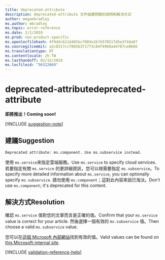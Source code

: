 ```yaml
---
title: deprecated-attribute
description: deprecated-attribute 文件組建問題的說明和解決方式
author: meganbradley
ms.author: mbradley
ms.topic: error-reference
ms.date: 2/1/2019
ms.prod: non-product-specific
ms.openlocfilehash: 4f9ddc611d401bc7003e1b7d378517d5e374da87
ms.sourcegitcommit: a2c8317ccf8b56371773c84f4960a44787ce8666
ms.translationtype: HT
ms.contentlocale: zh-TW
ms.lasthandoff: 02/15/2019
ms.locfileid: "56322669"
---
```

# <a name="deprecated-attribute"></a><span data-ttu-id="da142-103">deprecated-attribute</span><span class="sxs-lookup"><span data-stu-id="da142-103">deprecated-attribute</span></span>

<span data-ttu-id="da142-104">**即將推出！**</span><span class="sxs-lookup"><span data-stu-id="da142-104">**Coming soon!**</span></span>

[!INCLUDE [suggestion-note](includes/suggestion-note.md)]

## <a name="suggestion"></a><span data-ttu-id="da142-105">建議</span><span class="sxs-lookup"><span data-stu-id="da142-105">Suggestion</span></span>

`Deprecated attribute: ms.component. Use ms.subservice instead.`

<span data-ttu-id="da142-106">使用 `ms.service`來指定雲端服務。</span><span class="sxs-lookup"><span data-stu-id="da142-106">Use `ms.service` to specify cloud services.</span></span> <span data-ttu-id="da142-107">若要指定有關 `ms.service` 的更詳細資訊，您可以視需要指定 `ms.subservice`。</span><span class="sxs-lookup"><span data-stu-id="da142-107">To specify more detailed information about `ms.service`, you can optionally specify `ms.subservice`.</span></span> <span data-ttu-id="da142-108">請勿使用 `ms.component`；這對此內容來說已淘汰。</span><span class="sxs-lookup"><span data-stu-id="da142-108">Don't use `ms.component`; it's deprecated for this content.</span></span>

## <a name="resolution"></a><span data-ttu-id="da142-109">解決方式</span><span class="sxs-lookup"><span data-stu-id="da142-109">Resolution</span></span>

<span data-ttu-id="da142-110">確認 `ms.service` 值對您的文章而言是正確的值。</span><span class="sxs-lookup"><span data-stu-id="da142-110">Confirm that your `ms.service` value is correct for your article.</span></span> <span data-ttu-id="da142-111">然後選擇一個有效的 `ms.subservice` 值。</span><span class="sxs-lookup"><span data-stu-id="da142-111">Then choose a valid `ms.subservice` value.</span></span>

<span data-ttu-id="da142-112">您可以在[這個 Microsoft 內部網站](https://docsmetadatatool.azurewebsites.net/whitelists)找到有效的值。</span><span class="sxs-lookup"><span data-stu-id="da142-112">Valid values can be found on [this Microsoft-internal site](https://docsmetadatatool.azurewebsites.net/whitelists).</span></span>

<!--make sure to add this file to your includes folder and verify the path-->
[!INCLUDE [validation-reference-help](includes/validation-reference-help.md)]
